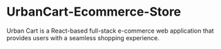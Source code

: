 # UrbanCart-Ecommerce-Store
Urban Cart is a React-based full-stack e-commerce web application that provides users with a seamless shopping experience.

